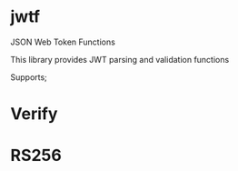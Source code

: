 # jwtf

JSON Web Token Functions

This library provides JWT parsing and validation functions

Supports;

# Verify
# RS256

